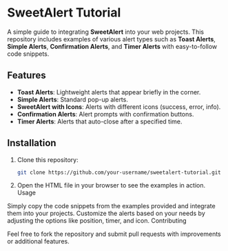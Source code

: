 # SweetAlert Tutorial

A simple guide to integrating **SweetAlert** into your web projects. This repository includes examples of various alert types such as **Toast Alerts**, **Simple Alerts**, **Confirmation Alerts**, and **Timer Alerts** with easy-to-follow code snippets.

## Features

- **Toast Alerts**: Lightweight alerts that appear briefly in the corner.
- **Simple Alerts**: Standard pop-up alerts.
- **SweetAlert with Icons**: Alerts with different icons (success, error, info).
- **Confirmation Alerts**: Alert prompts with confirmation buttons.
- **Timer Alerts**: Alerts that auto-close after a specified time.

## Installation

1. Clone this repository:
   ```bash
   git clone https://github.com/your-username/sweetalert-tutorial.git

2. Open the HTML file in your browser to see the examples in action.
Usage

Simply copy the code snippets from the examples provided and integrate them into your projects.
Customize the alerts based on your needs by adjusting the options like position, timer, and icon.
Contributing

Feel free to fork the repository and submit pull requests with improvements or additional features.
